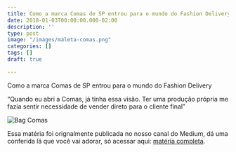 ```yaml
---
title: Como a marca Comas de SP entrou para o mundo do Fashion Delivery
date: 2018-01-03T00:00:00.000-02:00
description: ''
type: post
image: "/images/maleta-comas.png"
categories: []
tags: []
draft: true

---
```

Como a marca Comas de SP entrou para o mundo do Fashion Delivery

“Quando eu abri a Comas, já tinha essa visão. Ter uma produção própria me fazia sentir necessidade de vender direto para o cliente final”

![Bag Comas](https://www.portalfashiondelivery.com.br/img/conteudo/comas2.jpeg)

Essa matéria foi orignalmente publicada no nosso canal do Medium, dá uma conferida lá que você vai adorar, só acessar aqui: [matéria completa](https://medium.com/simbio/fashion-delivery-voc%C3%AA-conhece-5d954ad7ac55).